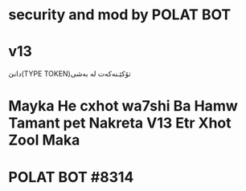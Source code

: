 # security and mod by POLAT BOT

# v13


دانێ(TYPE TOKEN)تۆکێـنەکەت لە بەشی




# Mayka He cxhot wa7shi Ba Hamw Tamant pet Nakreta V13 Etr Xhot Zool Maka 



# POLAT BOT #8314
